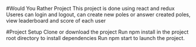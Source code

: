 #Would You Rather Project
	This project is done using react and redux
    Useres can login and logout, can create new poles or answer created poles, view leaderboard and score of each user
 
#Project Setup
	Clone or download the project
	Run npm install in the project root directory to install dependencies
	Run npm start to launch the project.